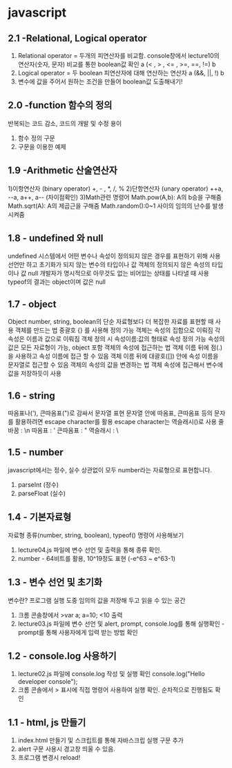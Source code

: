 # javascript

## 2.1 -Relational, Logical operator
1) Relational operator = 두개의 피연산자를 비교함.
console창에서 lecture10의 연산자(숫자, 문자) 비교를 통한 boolean값 확인
a (< , > , <= , >=, ==, !=) b
2) Logical operator = 두 boolean 피연산자에 대해 연산하는 연산자
a (&&, ||, !) b
3) 변수에 값을 주어서 원하는 조건을 만들어 boolean값 도출해내기!


## 2.0 -function 함수의 정의
반복되는 코드 감소, 코드의 개발 및 수정 용이
1) 함수 정의 구문
2) 구문을 이용한 예제


## 1.9 -Arithmetic 산술연산자
1)이항연산자 (binary operator)
+, - , *, /, %
2)단항연산자 (unary operator)
++a, --a, a++, a-- (차이점확인)
3)Math관련 명령어
Math.pow(A,b): A의 b승을 구해줌
Math.sqrt(A): A의 제곱근을 구해줌
Math.random():0~1 사이의 임의의 난수를 발생시켜줌


## 1.8 - undefined 와 null
undefined
시스템에서 어떤 변수나 속성이 정의되지 않은 경우를 표현하기 위해 사용
선언만 하고 초기화가 되지 않는 변수의 타입이나 값
객체의 정의되지 않은 속성의 타입이나 값
null
개발자가 명시적으로 아무것도 없는 비어있는 상태를 나타낼 때 사용
typeof의 결과는 object이며 값은 null

## 1.7 - object
Object
number, string, boolean의 단순 자료형보다 더 복잡한 자료를 표현할 때 사용
객체를 만드는 법
중괄호 {} 를 사용해 정의 가능
객체는 속성의 집합으로 이뤄짐
각 속성은 이름과 값으로 이뤄짐
객체 정의 시 속성이름:값의 형태로 속성 정의 가능
속성의 값은 모든 자료형이 가능, object 포함
객체의 속성에 접근하는 법
객체 이름 뒤에 점(.)을 사용하고 속성 이름에 접근 할 수 있음
객체 이름 뒤에 대괄호([]) 안에 속성 이름을 문자열로 접근할 수 있음
객체의 속성의 값을 변경하는 법
객체 속성에 접근해서 변수에 값을 저장하듯이 사용

## 1.6 - string
따옴표나('), 큰따옴표(")로 감싸서 문자열 표현
문자열 안에 따옴표, 큰따옴표 등의 문자를 활용하려면 escape character를 활용
escape character는 역슬래시(\)로 사용
줄바꿈 : \n
따옴표 : \'
큰따옴표 : \"
역슬래시 : \\


## 1.5 - number
javascript에서는 정수, 실수 상관없이 모두 number라는 자료형으로 표현합니다.
1) parseInt (정수)
2) parseFloat (실수)



## 1.4 - 기본자료형
자료형 종류(number, string, boolean), typeof() 명령어 사용해보기
1) lecture04.js 파일에 변수 선언 및 출력을 통해 종류 확인.
2) number - 64비트를 활용, 10^19정도 표현 (-e^63 ~ e^63-1)

## 1.3 - 변수 선언 및 초기화
변수란? 프로그램 실행 도중 임의의 값을 저장해 두고 읽을 수 있는 공간
1) 크롬 콘솔창에서 >var a; a=10; <10 출력 
2) lecture03.js 파일에 변수 선언 및 alert, prompt, console.log를 통해 실행확인
-prompt를 통해 사용자에게 입력 받는 방법 확인


## 1.2 - console.log 사용하기
1) lecture02.js 파일에 console.log 작성 및 실행 확인
console.log("Hello developer console"); 
2) 크롬 콘솔에서 > 표시에 직접 명령어 사용하여 실행 확인.
순차적으로 진행됨도 확인


## 1.1 - html, js 만들기
1) index.html 만들기 및 스크립트를 통해 자바스크립 실행 구문 추가<script src="lecture01.js"></script>
2) alert 구문 사용시 경고창 띄울 수 있음.
3) 프로그램 변경시 reload!
